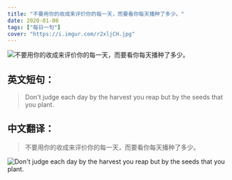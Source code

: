 ```yaml
---
title: "不要用你的收成来评价你的每一天，而要看你每天播种了多少。"
date: 2020-01-08
tags: ["每日一句"]
cover: "https://i.imgur.com/r2xljCH.jpg"
---
```


![不要用你的收成来评价你的每一天，而要看你每天播种了多少。](https://i.imgur.com/mEDF1gn.jpg)

## 英文短句：
> Don't judge each day by the harvest you reap but by the seeds that you plant.

<!--more-->

## 中文翻译：
> 不要用你的收成来评价你的每一天，而要看你每天播种了多少。

![Don't judge each day by the harvest you reap but by the seeds that you plant.](https://i.imgur.com/uwnqg2t.jpg)


